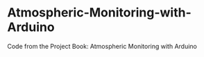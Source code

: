 # Atmospheric-Monitoring-with-Arduino
Code from the Project Book: Atmospheric Monitoring with Arduino
